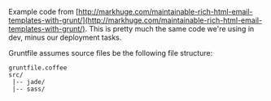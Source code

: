 Example code from [http://markhuge.com/maintainable-rich-html-email-templates-with-grunt/](http://markhuge.com/maintainable-rich-html-email-templates-with-grunt/). This is pretty much the same code we're using in dev, minus our deployment tasks.

Gruntfile assumes source files be the following file structure:

```
gruntfile.coffee
src/
 |-- jade/
 |-- sass/
```

